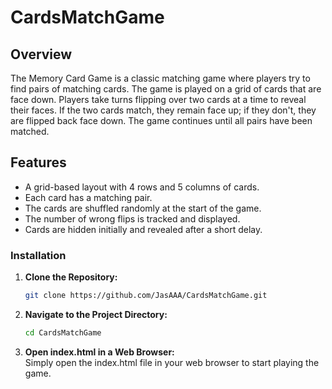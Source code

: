 # CardsMatchGame

## Overview

The Memory Card Game is a classic matching game where players try to find pairs of matching cards. The game is played on a grid of cards that are face down. Players take turns flipping over two cards at a time to reveal their faces. If the two cards match, they remain face up; if they don't, they are flipped back face down. The game continues until all pairs have been matched.

## Features

- A grid-based layout with 4 rows and 5 columns of cards.
- Each card has a matching pair.
- The cards are shuffled randomly at the start of the game.
- The number of wrong flips is tracked and displayed.
- Cards are hidden initially and revealed after a short delay.

### Installation

1. **Clone the Repository:**

   ```bash
   git clone https://github.com/JasAAA/CardsMatchGame.git
   ```

2. **Navigate to the Project Directory:**
   ```bash
   cd CardsMatchGame
   ```
3. **Open index.html in a Web Browser:**<br>
   Simply open the index.html file in your web browser to start playing the game.
